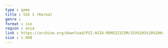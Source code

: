 ```yaml
---
type : game
title : SSX 3 (Korea)
genre : 
format : iso
region : asia
link : https://archive.org/download/PS2-ASIA-ROMS321COM/SSX%203%20%28Korea%29.7z
size : 1.9GB
---
```

